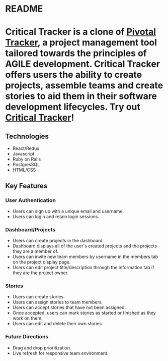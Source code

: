 # README

<h1>
Critical Tracker is a clone of <a href="https://www.pivotaltracker.com/">Pivotal Tracker</a>, a project management tool tailored towards the principles of AGILE development. Critical Tracker offers users the ability to create projects, assemble teams and create stories to aid them in their software development lifecycles. Try out <a href="https://critical-tracker.herokuapp.com/">Critical Tracker</a>!
</h1>

## Technologies
* React/Redux
* Javascript
* Ruby on Rails
* PostgresSQL
* HTML/CSS

## Key Features

### User Authentication
* Users can sign up with a unique email and username.
* Users can login and retain login sessions.

### Dashboard/Projects
* Users can create projects in the dashboard.
* Dashboard displays all of the user's created projects and the projects they are a member of.
* Users can invite new team members by username in the members tab on the project display page.
* Users can edit project title/description through the information tab if they are the project owner.

### Stories
* Users can create stories.
* Users can assign stories to team members.
* Users can accept stories that have not been assigned.
* Once accepted, users can mark stories as started or finished as they work on them.
* Users can edit and delete their own stories

### Future Directions
* Drag and drop prioritization.
* Live refresh for responsive team environment.
